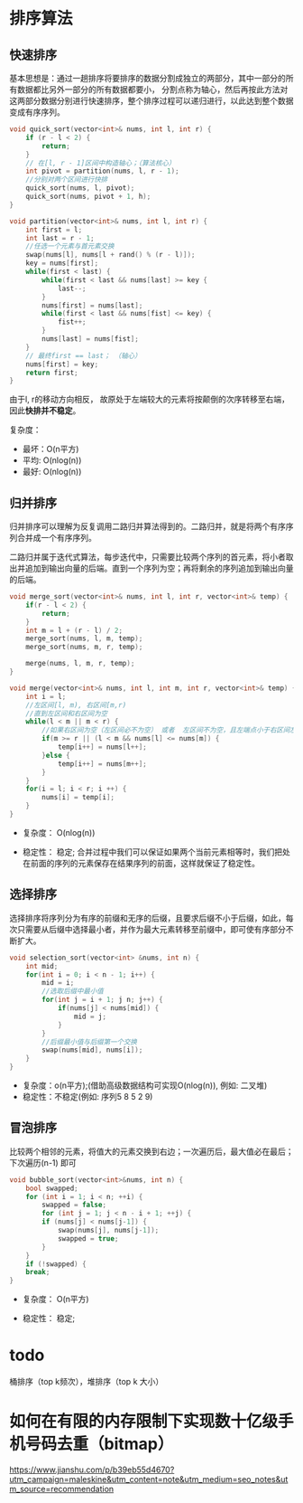 # 排序算法
## 快速排序
基本思想是：通过一趟排序将要排序的数据分割成独立的两部分，其中一部分的所有数据都比另外一部分的所有数据都要小， 分割点称为轴心，然后再按此方法对这两部分数据分别进行快速排序，整个排序过程可以递归进行，以此达到整个数据变成有序序列。

```c++
void quick_sort(vector<int>& nums, int l, int r) {
    if (r - l < 2) {
        return;
    }
    // 在[l, r - 1]区间中构造轴心；（算法核心）
    int pivot = partition(nums, l, r - 1);
    //分别对两个区间进行快排
    quick_sort(nums, l, pivot);
    quick_sort(nums, pivot + 1, h);
}

void partition(vector<int>& nums, int l, int r) {
    int first = l;
    int last = r - 1;
    //任选一个元素与首元素交换
    swap(nums[l], nums[l + rand() % (r - l)]);
    key = nums[first];
    while(first < last) {
        while(first < last && nums[last] >= key {
            last--;
        }
        nums[first] = nums[last];
        while(first < last && nums[fist] <= key) {
            fist++;
        }
        nums[last] = nums[fist];
    }
    // 最终first == last； （轴心）
    nums[first] = key;
    return first;
}
```

由于l, r的移动方向相反， 故原处于左端较大的元素将按颠倒的次序转移至右端， 因此**快排并不稳定**。

复杂度：
- 最坏：O(n平方)
- 平均: O(nlog(n))
- 最好: O(nlog(n))

## 归并排序

归并排序可以理解为反复调用二路归并算法得到的。二路归并，就是将两个有序序列合并成一个有序序列。

二路归并属于迭代式算法，每步迭代中，只需要比较两个序列的首元素，将小者取出并追加到输出向量的后端。直到一个序列为空；再将剩余的序列追加到输出向量的后端。

```c++
void merge_sort(vector<int>& nums, int l, int r, vector<int>& temp) {
    if(r - l < 2) {
        return;
    }
    int m = l + (r - l) / 2;
    merge_sort(nums, l, m, temp);
    merge_sort(nums, m, r, temp);

    merge(nums, l, m, r, temp);
}

void merge(vector<int>& nums, int l, int m, int r, vector<int>& temp) {
    int i = l;
    //左区间[l, m), 右区间[m,r)
    //直到左区间和右区间为空
    while(l < m || m < r) {
        //如果右区间为空（左区间必不为空） 或者  左区间不为空，且左端点小于右区间左端点
        if(m >= r || (l < m && nums[l] <= nums[m]) {
            temp[i++] = nums[l++];
        }else {
            temp[i++] = nums[m++]; 
        }
    }
    for(i = l; i < r; i ++) {
        nums[i] = temp[i];
    }
}
```

- 复杂度： O(nlog(n))

- 稳定性： 稳定; 合并过程中我们可以保证如果两个当前元素相等时，我们把处在前面的序列的元素保存在结果序列的前面，这样就保证了稳定性。

## 选择排序

选择排序将序列分为有序的前缀和无序的后缀，且要求后缀不小于后缀，如此，每次只需要从后缀中选择最小者，并作为最大元素转移至前缀中，即可使有序部分不断扩大。

```c++
void selection_sort(vector<int> &nums, int n) {
    int mid;
    for(int i = 0; i < n - 1; i++) {
        mid = i;
        //选取后缀中最小值
        for(int j = i + 1; j n; j++) {
            if(nums[j] < nums[mid]) {
                mid = j;
            }
        }
        //后缀最小值与后缀第一个交换
        swap(nums[mid], nums[i]);
    }
}
```

- 复杂度：o(n平方);(借助高级数据结构可实现O(nlog(n)), 例如: 二叉堆)
- 稳定性：不稳定(例如: 序列5 8 5 2 9)

## 冒泡排序

比较两个相邻的元素，将值大的元素交换到右边；一次遍历后，最大值必在最后；下次遍历(n-1) 即可

```c++
void bubble_sort(vector<int>&nums, int n) {
    bool swapped;
    for (int i = 1; i < n; ++i) {
        swapped = false;
        for (int j = 1; j < n - i + 1; ++j) {
        if (nums[j] < nums[j-1]) {
            swap(nums[j], nums[j-1]);
            swapped = true;
        }
    }
    if (!swapped) {
    break;
}    
```

- 复杂度： O(n平方)

- 稳定性： 稳定;

# todo 
桶排序（top k频次），堆排序（top k 大小）

# 如何在有限的内存限制下实现数十亿级手机号码去重（bitmap）

https://www.jianshu.com/p/b39eb55d4670?utm_campaign=maleskine&utm_content=note&utm_medium=seo_notes&utm_source=recommendation